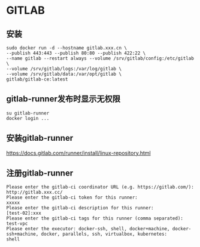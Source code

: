 # GITLAB

## 安装
~~~
sudo docker run -d --hostname gitlab.xxx.cn \
--publish 443:443 --publish 80:80 --publish 422:22 \
--name gitlab --restart always --volume /srv/gitlab/config:/etc/gitlab \
--volume /srv/gitlab/logs:/var/log/gitlab \
--volume /srv/gitlab/data:/var/opt/gitlab \
gitlab/gitlab-ce:latest
~~~

## gitlab-runner发布时显示无权限
~~~
su gitlab-runner
docker login ...
~~~

## 安装gitlab-runner

https://docs.gitlab.com/runner/install/linux-repository.html

## 注册gitlab-runner
~~~
Please enter the gitlab-ci coordinator URL (e.g. https://gitlab.com/):
http://gitlab.xxx.cc/
Please enter the gitlab-ci token for this runner:
xxxxx
Please enter the gitlab-ci description for this runner:
[test-02]:xxx
Please enter the gitlab-ci tags for this runner (comma separated):
test-vpc
Please enter the executor: docker-ssh, shell, docker+machine, docker-ssh+machine, docker, parallels, ssh, virtualbox, kubernetes:
shell
~~~